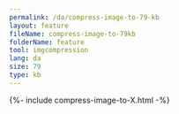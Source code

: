 ```yaml
---
permalink: /da/compress-image-to-79-kb
layout: feature
fileName: compress-image-to-79kb
folderName: feature
tool: imgcompression
lang: da
size: 79
type: kb
---
```


{%- include compress-image-to-X.html -%}
